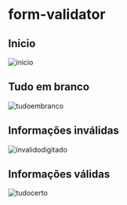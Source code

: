 # form-validator
## Inicio
![inicio](https://user-images.githubusercontent.com/86416772/129275330-093d6195-2361-4c91-a378-e8368d13b2c6.png)
## Tudo em branco
![tudoembranco](https://user-images.githubusercontent.com/86416772/129275340-10edaa8c-6aaf-4d4e-b459-dcad1ea7f8fd.png)
## Informações inválidas
![invalidodigitado](https://user-images.githubusercontent.com/86416772/129275348-ab44bb94-5b10-4f3d-be65-290a78d5eb8a.png)
## Informações válidas
![tudocerto](https://user-images.githubusercontent.com/86416772/129275368-54e2f05a-6256-477f-9ebb-c85aea5747fb.png)

